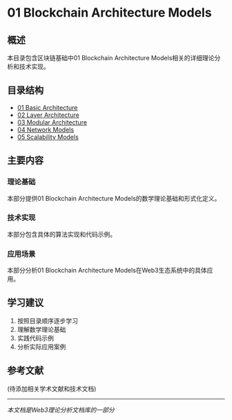# 01 Blockchain Architecture Models

## 概述

本目录包含区块链基础中01 Blockchain Architecture Models相关的详细理论分析和技术实现。

## 目录结构

- [01 Basic Architecture](01_Basic_Architecture/README.md)
- [02 Layer Architecture](02_Layer_Architecture/README.md)
- [03 Modular Architecture](03_Modular_Architecture/README.md)
- [04 Network Models](04_Network_Models/README.md)
- [05 Scalability Models](05_Scalability_Models/README.md)

## 主要内容

### 理论基础

本部分提供01 Blockchain Architecture Models的数学理论基础和形式化定义。

### 技术实现

本部分包含具体的算法实现和代码示例。

### 应用场景

本部分分析01 Blockchain Architecture Models在Web3生态系统中的具体应用。

## 学习建议

1. 按照目录顺序逐步学习
2. 理解数学理论基础
3. 实践代码示例
4. 分析实际应用案例

## 参考文献

(待添加相关学术文献和技术文档)

---

*本文档是Web3理论分析文档库的一部分*
